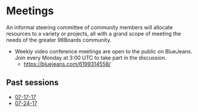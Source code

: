 # Meetings

An informal steering committee of community members will allocate resources to a variety or projects, all with a grand scope of meeting the needs of the greater 96Boards community.

- Weekly video conference meetings are open to the public on BlueJeans. Join every Monday at 3:00 UTC to take part in the discussion.
   - https://bluejeans.com/6199314558/

## Past sessions

- [07-17-17](07-17-17.md)
- [07-24-17](07-24-17.md)
